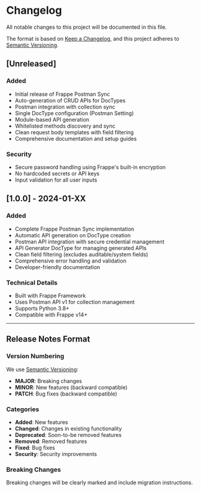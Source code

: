 # Changelog

All notable changes to this project will be documented in this file.

The format is based on [Keep a Changelog](https://keepachangelog.com/en/1.0.0/),
and this project adheres to [Semantic Versioning](https://semver.org/spec/v2.0.0.html).

## [Unreleased]

### Added

- Initial release of Frappe Postman Sync
- Auto-generation of CRUD APIs for DocTypes
- Postman integration with collection sync
- Single DocType configuration (Postman Setting)
- Module-based API generation
- Whitelisted methods discovery and sync
- Clean request body templates with field filtering
- Comprehensive documentation and setup guides

### Security

- Secure password handling using Frappe's built-in encryption
- No hardcoded secrets or API keys
- Input validation for all user inputs

## [1.0.0] - 2024-01-XX

### Added

- Complete Frappe Postman Sync implementation
- Automatic API generation on DocType creation
- Postman API integration with secure credential management
- API Generator DocType for managing generated APIs
- Clean field filtering (excludes auditable/system fields)
- Comprehensive error handling and validation
- Developer-friendly documentation

### Technical Details

- Built with Frappe Framework
- Uses Postman API v1 for collection management
- Supports Python 3.8+
- Compatible with Frappe v14+

---

## Release Notes Format

### Version Numbering

We use [Semantic Versioning](https://semver.org/):

- **MAJOR**: Breaking changes
- **MINOR**: New features (backward compatible)
- **PATCH**: Bug fixes (backward compatible)

### Categories

- **Added**: New features
- **Changed**: Changes in existing functionality
- **Deprecated**: Soon-to-be removed features
- **Removed**: Removed features
- **Fixed**: Bug fixes
- **Security**: Security improvements

### Breaking Changes

Breaking changes will be clearly marked and include migration instructions.
